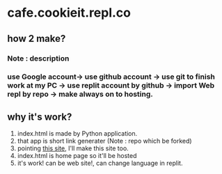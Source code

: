 # cafe.cookieit.repl.co
## how 2 make?
### Note : description
### use Google account-> use github account -> use git to finish work at my PC -> use replit account by github -> import Web repl by repo -> make always on to hosting.
## why it's work?
1. index.html is made by Python application.
2. that app is short link generater (Note : repo which be forked)
3. pointing [this site](https://cafe.daum.net/CookieCafe), I'll make this site too.
4. index.html is home page so it'll be hosted
5. it's work! can be web site!, can change language in replit.
